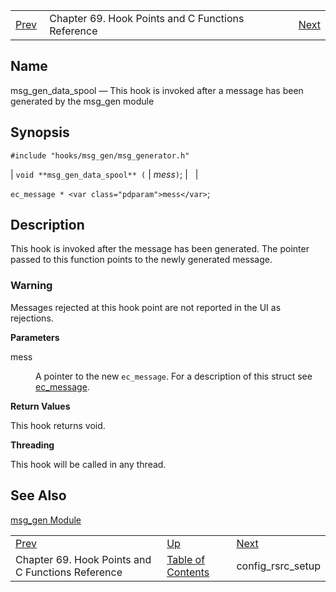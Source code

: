 |     |     |     |
| --- | --- | --- |
| [Prev](hooks)  | Chapter 69. Hook Points and C Functions Reference |  [Next](hooks.config_rsrc_setup) |

<a name="hooks.msg_gen_data_spool"></a>
## Name

msg_gen_data_spool — This hook is invoked after a message has been generated by the msg_gen module

## Synopsis

`#include "hooks/msg_gen/msg_generator.h"`

| `void **msg_gen_data_spool** (` | <var class="pdparam">mess</var>`)`; |   |

`ec_message * <var class="pdparam">mess</var>`;<a name="idp6304384"></a>
## Description

This hook is invoked after the message has been generated. The pointer passed to this function points to the newly generated message.

### Warning

Messages rejected at this hook point are not reported in the UI as rejections.

**Parameters**

<dl className="variablelist">

<dt>mess</dt>

<dd>

A pointer to the new `ec_message`. For a description of this struct see [ec_message](https://support.messagesystems.com/docs/web-c-api/structs.ec_message).

</dd>

</dl>

**Return Values**

This hook returns void.

**Threading**

This hook will be called in any thread.

<a name="idp6302544"></a>
## See Also

[msg_gen Module](modules.msg_gen "71.48. msg_gen – Message Generation")

|     |     |     |
| --- | --- | --- |
| [Prev](hooks)  | [Up](hooks) |  [Next](hooks.config_rsrc_setup) |
| Chapter 69. Hook Points and C Functions Reference  | [Table of Contents](index) |  config_rsrc_setup |

